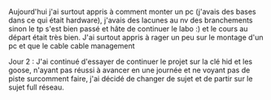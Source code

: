 Aujourd'hui j'ai surtout appris à comment monter un pc (j'avais des bases dans ce qui était hardware), j'avais des lacunes au nv des branchements sinon le tp s'est bien passé et hâte de continuer le labo :) et le cours au départ était très bien. J'ai surtout appris à rager un peu sur le montage d'un pc et que le cable cable management 

Jour 2  :  J'ai continué d'essayer de continuer le projet sur la clé hid et les goose, n'ayant pas réussi à avancer en une journée et ne voyant pas de piste surcomment faire, j'ai décidé de changer de sujet et de partir sur le sujet full réseau.
